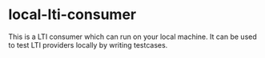 # local-lti-consumer
This is a LTI consumer which can run on your local machine. It can be used to test LTI providers locally by writing testcases. 
